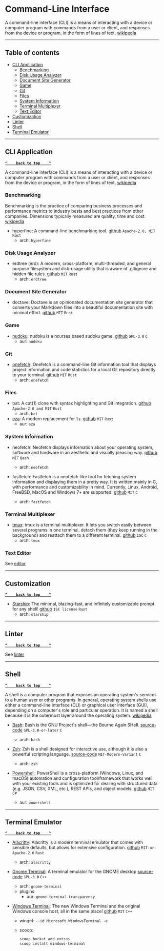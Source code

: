 # Command-Line Interface

A command-line interface (CLI) is a means of interacting with a device or computer program with commands from a user or client, and responses from the device or program, in the form of lines of text. [wikipedia](https://en.wikipedia.org/wiki/Command-line_interface)

---

## Table of contents

- [CLI Application](#cli-application)
  - [Benchmarking](#benchmarking)
  - [Disk Usage Analyzer](#disk-usage-analyzer)
  - [Document Site Generator](#document-site-generator)
  - [Game](#game)
  - [Git](#git)
  - [Files](#files)
  - [System Information](#system-information)
  - [Terminal Multiplexer](#terminal-multiplexer)
  - [Text Editor](#text-editor)
- [Customization](#customization)
- [Linter](#linter)
- [Shell](#shell)
- [Terminal Emulator](#terminal-emulator)

---

## CLI Application

**[`^    back to top    ^`](#table-of-contents)**

A command-line interface (CLI) is a means of interacting with a device or computer program with commands from a user or client, and responses from the device or program, in the form of lines of text. [wikipedia](https://en.wikipedia.org/wiki/Command-line_interface)

### Benchmarking

Benchmarking is the practice of comparing business processes and performance metrics to industry bests and best practices from other companies. Dimensions typically measured are quality, time and cost. [wikipedia](https://en.wikipedia.org/wiki/Benchmarking)

- hyperfine: A command-line benchmarking tool. [github](https://github.com/sharkdp/hyperfine) `Apache-2.0, MIT` `Rust`
  - arch: `hyperfine`

### Disk Usage Analyzer

- erdtree (erd): A modern, cross-platform, multi-threaded, and general purpose filesystem and disk-usage utility that is aware of .gitignore and hidden file rules. [github](https://github.com/solidiquis/erdtree) `MIT` `Rust`
  - arch: `erdtree`

### Document Site Generator

- doctave: Doctave is an opinionated documentation site generator that converts your Markdown files into a beautiful documentation site with minimal effort. [github](https://github.com/Doctave/doctave) `MIT` `Rust`

### Game

- [nudoku](http://jubalh.github.io/nudoku/): nudoku is a ncurses based sudoku game. [github](https://github.com/jubalh/nudoku) `GPL-3.0` `C`
  - aur: `nudoku`

### Git

- [onefetch](https://onefetch.dev/): Onefetch is a command-line Git information tool that displays project information and code statistics for a local Git repository directly to your terminal. [github](https://github.com/o2sh/onefetch) `MIT` `Rust`
  - arch: `onefetch`

### Files

- bat: A cat(1) clone with syntax highlighting and Git integration. [github](https://github.com/sharkdp/bat) `Apache-2.0 and MIT` `Rust`
  - arch: `bat`
- [eza](https://the.exa.website/):  A modern replacement for `ls`. [github](https://github.com/eza-community/eza) `MIT` `Rust`
  - aur: `eza`

### System Information

- neofetch: Neofetch displays information about your operating system, software and hardware in an aesthetic and visually pleasing way. [github](https://github.com/dylanaraps/neofetch) `MIT` `Bash`
  - arch: `neofetch`

- fastfetch: Fastfetch is a neofetch-like tool for fetching system information and displaying them in a pretty way. It is written mainly in C, with performance and customizability in mind. Currently, Linux, Android, FreeBSD, MacOS and Windows 7+ are supported. [github](https://github.com/fastfetch-cli/fastfetch) `MIT` `C`
  - arch: `fastfetch`

### Terminal Multiplexer

- [tmux](https://github.com/tmux/tmux/wiki): tmux is a terminal multiplexer. It lets you switch easily between several programs in one terminal, detach them (they keep running in the background) and reattach them to a different terminal. [github](https://github.com/tmux/tmux) `ISC` `C`
  - arch: `tmux`

### Text Editor

See [editor](./editor.md#console)

---

## Customization

**[`^    back to top    ^`](#table-of-contents)**

- [Starship](https://starship.rs/): The minimal, blazing-fast, and infinitely customizable prompt for any shell! [github](https://github.com/starship/starship) `ISC license` `Rust`
  - arch: `starship`

---

## Linter

**[`^    back to top    ^`](#table-of-contents)**

See [linter](./linter.md#shell)

---

## Shell

**[`^    back to top    ^`](#table-of-contents)**

A shell is a computer program that exposes an operating system's services to a human user or other programs. In general, operating system shells use either a command-line interface (CLI) or graphical user interface (GUI), depending on a computer's role and particular operation. It is named a shell because it is the outermost layer around the operating system. [wikipedia](https://en.wikipedia.org/wiki/Shell_(computing))

- [Bash](https://www.gnu.org/software/bash/): Bash is the GNU Project's shell—the Bourne Again SHell. [source-code](https://git.savannah.gnu.org/cgit/bash.git) `GPL-3.0-or-later` `C`
  - arch: `bash`

- [Zsh](https://www.zsh.org/): Zsh is a shell designed for interactive use, although it is also a powerful scripting language. [source-code](https://sf.net/p/zsh/code/) `MIT-Modern-Variant` `C`
  - arch: `zsh`

- [Powershell](https://microsoft.com/PowerShell): PowerShell is a cross-platform (Windows, Linux, and macOS) automation and configuration tool/framework that works well with your existing tools and is optimized for dealing with structured data (e.g. JSON, CSV, XML, etc.), REST APIs, and object models. [github](https://github.com/PowerShell/PowerShell) `MIT` `C#`
  - aur: `powershell`

---

## Terminal Emulator

**[`^    back to top    ^`](#table-of-contents)**

- [Alacritty](https://alacritty.org/): Alacritty is a modern terminal emulator that comes with sensible defaults, but allows for extensive configuration. [github](https://github.com/alacritty/alacritty) `MIT-or-Apache-2.0` `Rust`
  - arch: `alacritty`

- [Gnome Terminal](https://wiki.gnome.org/Apps/Terminal): A terminal emulator for the GNOME desktop [source-code](https://gitlab.gnome.org/GNOME/gnome-terminal) `GPL-3.0` `C++`
  - arch: `gnome-terminal`
  - plugins:
    - aur: `gnome-terminal-transparency`

- [Windows Terminal](https://aka.ms/terminal): The new Windows Terminal and the original Windows console host, all in the same place! [github](https://github.com/microsoft/terminal) `MIT` `C++`
  - winget: `--id Microsoft.WindowsTerminal -e`
  - scoop:

    ```sh
    scoop bucket add extras
    scoop install windows-terminal
    ```

